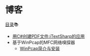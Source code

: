# 博客 #
[目录](https://github.com/Heatwave/Blog/issues):books:
* [用C#创建PDF文件:iTextSharp的应用](https://github.com/Heatwave/Blog/issues/1)
* 基于WinPcap的MFC网络嗅探器
  * [WinPcap简介与安装](https://github.com/Heatwave/Blog/issues/2)
